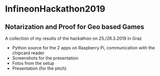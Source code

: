 # InfineonHackathon2019

## Notarization and Proof for Geo based Games

A collection of my results of the hackathon on 25./26.3.2019 in Graz

* Python source for the 2 apps on Raspberry Pi, communication with the chipcard reader
* Screenshots for the presentation
* Fotos from the setup
* Presentation (for the pitch)


